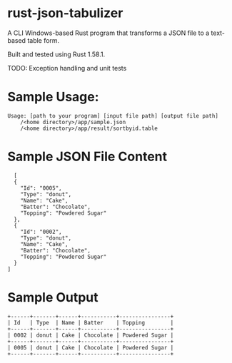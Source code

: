 # rust-json-tabulizer
A CLI Windows-based Rust program that transforms a JSON file to a text-based table form.

Built and tested using Rust 1.58.1.

TODO: Exception handling and unit tests

# Sample Usage:

```
Usage: [path to your program] [input file path] [output file path]
    /<home directory>/app/sample.json
    /<home directory>/app/result/sortbyid.table
```
  
# Sample JSON File Content

```
  [
  {
    "Id": "0005",
    "Type": "donut",
    "Name": "Cake",
    "Batter": "Chocolate",
    "Topping": "Powdered Sugar"
  },
  {
    "Id": "0002",
    "Type": "donut",
    "Name": "Cake",
    "Batter": "Chocolate",
    "Topping": "Powdered Sugar"
  }
]
```

# Sample Output

```
+------+-------+------+-----------+----------------+
| Id   | Type  | Name | Batter    | Topping        |
+------+-------+------+-----------+----------------+
| 0002 | donut | Cake | Chocolate | Powdered Sugar |
+------+-------+------+-----------+----------------+
| 0005 | donut | Cake | Chocolate | Powdered Sugar |
+------+-------+------+-----------+----------------+
```
